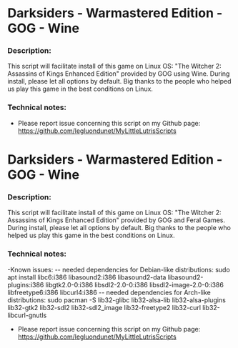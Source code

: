 # Darksiders - Warmastered Edition - GOG - Wine

### Description:
This script will facilitate install of this game on Linux OS:
 "The Witcher 2: Assassins of Kings Enhanced Edition" provided by GOG using Wine.
During install, please let all options by default.
Big thanks to the people who helped us play this game in the best conditions on Linux.

### Technical notes:
- Please report issue concerning this script on my Github page:
https://github.com/legluondunet/MyLittleLutrisScripts

# Darksiders - Warmastered Edition - GOG - Wine

### Description:
This script will facilitate install of this game on Linux OS:
"The Witcher 2: Assassins of Kings Enhanced Edition" provided by GOG and Feral Games.
During install, please let all options by default.
Big thanks to the people who helped us play this game in the best conditions on Linux.

### Technical notes:
-Known issues:
-- needed dependencies for Debian-like distributions:
sudo apt install libc6:i386 libasound2:i386 libasound2-data libasound2-plugins:i386 libgtk2.0-0:i386 libsdl2-2.0-0:i386 libsdl2-image-2.0-0:i386 libfreetype6:i386 libcurl4:i386
-- needed dependencies for Arch-like distributions:
sudo pacman -S lib32-glibc lib32-alsa-lib lib32-alsa-plugins lib32-gtk2 lib32-sdl2 lib32-sdl2_image lib32-freetype2 lib32-curl lib32-libcurl-gnutls
- Please report issue concerning this script on my Github page:
https://github.com/legluondunet/MyLittleLutrisScripts

